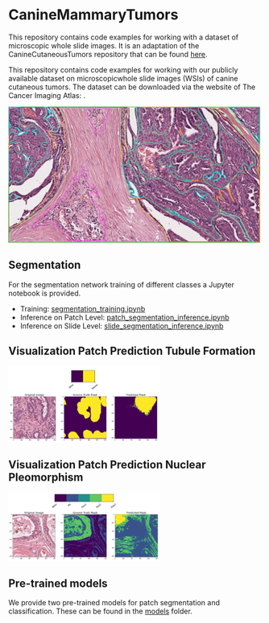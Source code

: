 # CanineMammaryTumors

This repository contains code examples for working with a dataset of microscopic whole slide images.
It is an adaptation of the CanineCutaneousTumors repository that can be found [here](https://github.com/DeepPathology/CanineCutaneousTumors).

This repository contains code examples for working with our publicly available dataset on microscopicwhole slide images 
(WSIs) of canine cutaneous tumors. The dataset can be downloaded via the website of The Cancer Imaging Atlas: .

<p float="left">
  <img src="CMT_annotation_SlideRunner.png" width="500" alt="Dataset"/>
</p>

## Segmentation
For the segmentation network training of different classes a Jupyter notebook is provided.

* Training: [segmentation_training.ipynb](segmentation/segmentation_training.ipynb)
* Inference on Patch Level: [patch_segmentation_inference.ipynb](segmentation/patch_segmentation_inference.ipynb)
* Inference on Slide Level: [slide_segmentation_inference.ipynb](segmentation/slide_segmentation_inference.ipynb)



## Visualization Patch Prediction Tubule Formation

<p float="left">
  <img src="single_patch_pred_tub_1_small.png" width="300" alt="Segmentation prediction"/>
</p>

## Visualization Patch Prediction Nuclear Pleomorphism

<p float="left">
  <img src="single_patch_pred_small.png" width="300" alt="Segmentation prediction"/>
</p>


## Pre-trained models
We provide two pre-trained models for patch segmentation and classification. These can be found in the 
[models](models) folder. 
<!-- A detailed evaluation of these models can be found in our ScientificData paper:   
> Link to paper -->



  